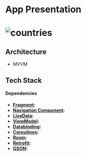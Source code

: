 # App Presentation
# ![countries](https://user-images.githubusercontent.com/83028055/187894007-af145f88-bf43-4207-b676-dae1fc005601.gif)

## Architecture
- MVVM

## Tech Stack
#### Dependencies
- **[Fragment](https://developer.android.com/jetpack/androidx/releases/fragment):** 
- **[Navigation Component](https://developer.android.com/jetpack/androidx/releases/navigation):** 
- **[LiveData](https://developer.android.com/topic/libraries/architecture/livedata):** 
- **[ViewModel](https://developer.android.com/topic/libraries/architecture/viewmodel):** 
- **[Databinding](https://developer.android.com/topic/libraries/data-binding/):** 
- **[Coroutines](https://github.com/Kotlin/kotlinx.coroutines):** 
- **[Room](https://developer.android.com/jetpack/androidx/releases/room):** 
- **[Retrofit](https://github.com/square/retrofit):** 
- **[GSON](https://github.com/google/gson):** 
